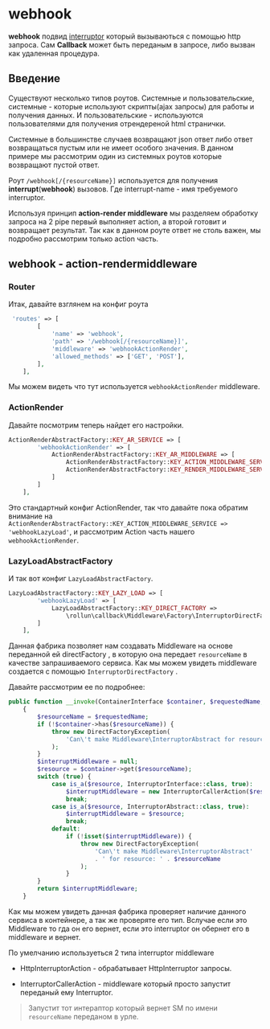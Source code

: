 # webhook

**webhook** подвид [interruptor](./Callback.md#Interruptor) который вызываються с помощью http запроса.
Сам **Callback** может быть переданым в запросе, либо вызван как удаленная процедура. 

## Введение

Существуют несколько типов роутов.
Системные и пользовательские, системные - которые используют скрипты(ajax запросы) для работы и получения данных.
И пользовательские - используются пользователями для получения отрендереной html странички.

Системные в большинстве случаев возвращают json ответ либо ответ возвращаться пустым или не имеет особого значения.
В данном примере мы рассмотрим один из системных роутов которые возвращают пустой ответ.

Роут  `/webhook[/{resourceName}]`  используется для получения **interrupt**(**webhook**) вызовов.
Где  interrupt-name  - имя требуемого interruptor.

Используя принцип **action-render middleware** мы разделяем обработку запроса на 2 pipe первый выполняет action,
а второй готовит и возвращает результат. Так как в данном роуте ответ не столь важен, мы подробно рассмотрим только action часть.

## webhook - **action-rendermiddleware**

### Router
Итак, давайте взглянем на конфиг роута

```php
 'routes' => [
        [
            'name' => 'webhook',
            'path' => '/webhook[/{resourceName}]',
            'middleware' => 'webhookActionRender',
            'allowed_methods' => ['GET', 'POST'],
        ],
    ],    
```
Мы можем видеть что тут используется `webhookActionRender` middleware. 

### ActionRender


Давайте посмотрим теперь найдет его настройки.

```php
ActionRenderAbstractFactory::KEY_AR_SERVICE => [
        'webhookActionRender' => [
            ActionRenderAbstractFactory::KEY_AR_MIDDLEWARE => [
                ActionRenderAbstractFactory::KEY_ACTION_MIDDLEWARE_SERVICE => 'webhookLazyLoad',
                ActionRenderAbstractFactory::KEY_RENDER_MIDDLEWARE_SERVICE => 'webhookJsonRender'
            ]
        ]
    ],
```
Это стандартный конфиг ActionRender, 
так что давайте пока обратим внимание на
`ActionRenderAbstractFactory::KEY_ACTION_MIDDLEWARE_SERVICE => 'webhookLazyLoad'`, 
и рассмотрим Action часть нашего `webhookActionRender`.

### LazyLoadAbstractFactory

И так вот конфиг `LazyLoadAbstractFactory`. 
```php
LazyLoadAbstractFactory::KEY_LAZY_LOAD => [
        'webhookLazyLoad' => [
            LazyLoadAbstractFactory::KEY_DIRECT_FACTORY =>
                \rollun\callback\Middleware\Factory\InterruptorDirectFactory::class
        ]
    ],
```
Данная фабрика позволяет нам создавать Middleware на основе переданной ей  directFactory ,
в которую она передает `resourceName` в качестве запрашиваемого сервиса.
Как мы можем увидеть middleware создается с помощью `InterruptorDirectFactory` .

Давайте рассмотрим ее по подробнее:

```php
public function __invoke(ContainerInterface $container, $requestedName, array $options = null)
    {
        $resourceName = $requestedName;
        if (!$container->has($resourceName)) {
            throw new DirectFactoryException(
                'Can\'t make Middleware\InterruptorAbstract for resource: ' . $resourceName
            );
        }
        $interruptMiddleware = null;
        $resource = $container->get($resourceName);
        switch (true) {
            case is_a($resource, InterruptorInterface::class, true):
                $interruptMiddleware = new InterruptorCallerAction($resource);
                break;
            case is_a($resource, InterruptorAbstract::class, true):
                $interruptMiddleware = $resource;
                break;
            default:
                if (!isset($interruptMiddleware)) {
                    throw new DirectFactoryException(
                        'Can\'t make Middleware\InterruptorAbstract'
                        . ' for resource: ' . $resourceName
                    );
                }
        }
        return $interruptMiddleware;
    }
```

Как мы можем увидеть данная фабрика проверяет наличие данного сервиса в контейнере, а так же проверяте его тип.
Вслучае если это Middleware то гда он его вернет, если это interruptor он обернет его в middleware и вернет.

По умелчанию используеться 2 типа interruptor middleware 

* HttpInterruptorAction - обрабатывает HttpInterruptor запросы.

* InterruptorCallerAction - middleware который просто запустит переданый ему Interruptor.
> Запустит тот интераптор который вернет SM по имени `resourceName` переданом в урле.
